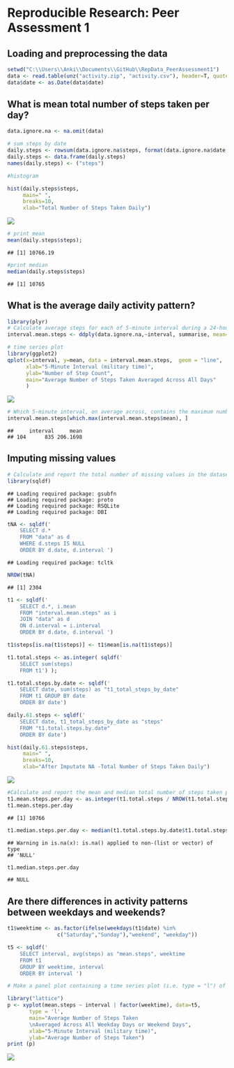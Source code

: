 # Reproducible Research: Peer Assessment 1


## Loading and preprocessing the data

```r
setwd("C:\\Users\\Anki\\Documents\\GitHub\\RepData_PeerAssessment1")
data <- read.table(unz("activity.zip", "activity.csv"), header=T, quote="\"", sep=",")
data$date <- as.Date(data$date) 
```


## What is mean total number of steps taken per day?


```r
data.ignore.na <- na.omit(data) 

# sum steps by date
daily.steps <- rowsum(data.ignore.na$steps, format(data.ignore.na$date, '%Y-%m-%d')) 
daily.steps <- data.frame(daily.steps) 
names(daily.steps) <- ("steps") 

#histogram

hist(daily.steps$steps, 
     main=" ",
     breaks=10,
     xlab="Total Number of Steps Taken Daily")
```

![](PA1_template_files/figure-html/unnamed-chunk-2-1.png) 

```r
# print mean
mean(daily.steps$steps); 
```

```
## [1] 10766.19
```

```r
#print median
median(daily.steps$steps) 
```

```
## [1] 10765
```


## What is the average daily activity pattern?


```r
library(plyr)
# Calculate average steps for each of 5-minute interval during a 24-hour period
interval.mean.steps <- ddply(data.ignore.na,~interval, summarise, mean=mean(steps))

# time series plot
library(ggplot2)
qplot(x=interval, y=mean, data = interval.mean.steps,  geom = "line",
      xlab="5-Minute Interval (military time)",
      ylab="Number of Step Count",
      main="Average Number of Steps Taken Averaged Across All Days"
      )
```

![](PA1_template_files/figure-html/unnamed-chunk-3-1.png) 

```r
# Which 5-minute interval, on average across, contains the maximum number of steps?
interval.mean.steps[which.max(interval.mean.steps$mean), ]
```

```
##     interval     mean
## 104      835 206.1698
```

## Imputing missing values




```r
# Calculate and report the total number of missing values in the dataset (i.e. the total number of rows with NAs)
library(sqldf)
```

```
## Loading required package: gsubfn
## Loading required package: proto
## Loading required package: RSQLite
## Loading required package: DBI
```

```r
tNA <- sqldf(' 
    SELECT d.*            
    FROM "data" as d
    WHERE d.steps IS NULL 
    ORDER BY d.date, d.interval ') 
```

```
## Loading required package: tcltk
```

```r
NROW(tNA) 
```

```
## [1] 2304
```

```r
t1 <- sqldf('
    SELECT d.*, i.mean
    FROM "interval.mean.steps" as i
    JOIN "data" as d
    ON d.interval = i.interval 
    ORDER BY d.date, d.interval ') 

t1$steps[is.na(t1$steps)] <- t1$mean[is.na(t1$steps)]

t1.total.steps <- as.integer( sqldf(' 
    SELECT sum(steps)  
    FROM t1') );

t1.total.steps.by.date <- sqldf(' 
    SELECT date, sum(steps) as "t1_total_steps_by_date" 
    FROM t1 GROUP BY date 
    ORDER BY date') 

daily.61.steps <- sqldf('   
    SELECT date, t1_total_steps_by_date as "steps"
    FROM "t1.total.steps.by.date"
    ORDER BY date') 

hist(daily.61.steps$steps, 
     main=" ",
     breaks=10,
     xlab="After Imputate NA -Total Number of Steps Taken Daily")
```

![](PA1_template_files/figure-html/unnamed-chunk-4-1.png) 

```r
#Calculate and report the mean and median total number of steps taken per day.
t1.mean.steps.per.day <- as.integer(t1.total.steps / NROW(t1.total.steps.by.date) )
t1.mean.steps.per.day
```

```
## [1] 10766
```

```r
t1.median.steps.per.day <- median(t1.total.steps.by.date$t1.total.steps.by.date)
```

```
## Warning in is.na(x): is.na() applied to non-(list or vector) of type
## 'NULL'
```

```r
t1.median.steps.per.day
```

```
## NULL
```
## Are there differences in activity patterns between weekdays and weekends?


```r
t1$weektime <- as.factor(ifelse(weekdays(t1$date) %in% 
                c("Saturday","Sunday"),"weekend", "weekday"))

t5 <- sqldf('   
    SELECT interval, avg(steps) as "mean.steps", weektime
    FROM t1
    GROUP BY weektime, interval
    ORDER BY interval ')

# Make a panel plot containing a time series plot (i.e. type = "l") of the 5-minute interval (x-axis) and the average number of steps taken, averaged across all weekday days or weekend days (y-axis).

library("lattice")
p <- xyplot(mean.steps ~ interval | factor(weektime), data=t5, 
       type = 'l',
       main="Average Number of Steps Taken 
       \nAveraged Across All Weekday Days or Weekend Days",
       xlab="5-Minute Interval (military time)",
       ylab="Average Number of Steps Taken")
print (p)  
```

![](PA1_template_files/figure-html/unnamed-chunk-5-1.png) 
